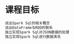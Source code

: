 # 课程目标

```python
说出Spark Sql的相关概念
说出DataFrame与RDD的联系
独立实现Spark Sql对JSON数据的处理
独立实现Spark Sql进行数据清洗
```

